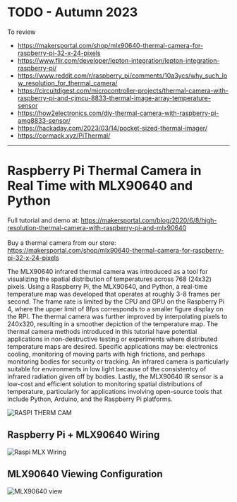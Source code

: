 # TODO - Autumn 2023

To review
- https://makersportal.com/shop/mlx90640-thermal-camera-for-raspberry-pi-32-x-24-pixels
- https://www.flir.com/developer/lepton-integration/lepton-integration-raspberry-pi/
- https://www.reddit.com/r/raspberry_pi/comments/10a3ycs/why_such_low_resolution_for_thermal_camera/
- https://circuitdigest.com/microcontroller-projects/thermal-camera-with-raspberry-pi-and-cjmcu-8833-thermal-image-array-temperature-sensor
- https://how2electronics.com/diy-thermal-camera-with-raspberry-pi-amg8833-sensor/
- https://hackaday.com/2023/03/14/pocket-sized-thermal-imager/
- https://cormack.xyz/PiThermal/


-----

# Raspberry Pi Thermal Camera in Real Time with MLX90640 and Python

Full tutorial and demo at: https://makersportal.com/blog/2020/6/8/high-resolution-thermal-camera-with-raspberry-pi-and-mlx90640 <br><br>
Buy a thermal camera from our store: https://makersportal.com/shop/mlx90640-thermal-camera-for-raspberry-pi-32-x-24-pixels

The MLX90640 infrared thermal camera was introduced as a tool for visualizing the spatial distribution of temperatures across 768 (24x32) pixels. Using a Raspberry Pi, the MLX90640, and Python, a real-time temperature map was developed that operates at roughly 3-8 frames per second. The frame rate is limited by the CPU and GPU on the Raspberry Pi 4, where the upper limit of 8fps corresponds to a smaller figure display on the RPI. The thermal camera was further improved by interpolating pixels to 240x320, resulting in a smoother depiction of the temperature map. The thermal camera methods introduced in this tutorial have potential applications in non-destructive testing or experiments where distributed temperature maps are desired. Specific applications may be: electronics cooling, monitoring of moving parts with high frictions, and perhaps monitoring bodies for security or tracking. An infrared camera is particularly suitable for environments in low light because of the consistentcy of infrared radiation given off by bodies. Lastly, the MLX90640 IR sensor is a low-cost and efficient solution to monitoring spatial distributions of temperature, particularly for applications involving open-source tools that include Python, Arduino, and the Raspberry Pi platforms.

![RASPI THERM CAM](https://images.squarespace-cdn.com/content/v1/59b037304c0dbfb092fbe894/1591831961713-035L415YULEPNDV66BIH/ke17ZwdGBToddI8pDm48kNdzxjKe9o5FqqYmhbsB5QcUqsxRUqqbr1mOJYKfIPR7LoDQ9mXPOjoJoqy81S2I8N_N4V1vUb5AoIIIbLZhVYxCRW4BPu10St3TBAUQYVKcCQY6_siZwembdqfAnqJZYtDgoc9nAKV7D7OpcFu3CiVqsqv3xG-F2pu5jiI2OSCP/mlx90640_animation.gif?format=1500w)

## Raspberry Pi + MLX90640 Wiring

![Raspi MLX Wiring](https://images.squarespace-cdn.com/content/v1/59b037304c0dbfb092fbe894/1591731759228-C66M7BWPEH5KPK3UYZ9A/ke17ZwdGBToddI8pDm48kL0aU6AQOwPnD5bbw5AxIml7gQa3H78H3Y0txjaiv_0fDoOvxcdMmMKkDsyUqMSsMWxHk725yiiHCCLfrh8O1z4YTzHvnKhyp6Da-NYroOW3ZGjoBKy3azqku80C789l0ldnepkVHAptGDUshypSjuZyJSo6UXQu3jq1vLDMsMGe5B2oEJkekO2SJjQQAHY12w/mlx90640_rpi_wiring_diagram_w_table.png?format=1500w)

## MLX90640 Viewing Configuration

![MLX90640 view](https://images.squarespace-cdn.com/content/v1/59b037304c0dbfb092fbe894/1591741314859-EJXEP3ZACIXKG8TIW7JM/ke17ZwdGBToddI8pDm48kAH-NZezfsfj0Z31US0jtG17gQa3H78H3Y0txjaiv_0fDoOvxcdMmMKkDsyUqMSsMWxHk725yiiHCCLfrh8O1z5QPOohDIaIeljMHgDF5CVlOqpeNLcJ80NK65_fV7S1UZ2I8vD_HFhwxMY4gD2ZdqE6_9q3cUYt2EFEjLLYt9OPH3bqxw7fF48mhrq5Ulr0Hg/mlx90640_view_configuration.png?format=750w)
